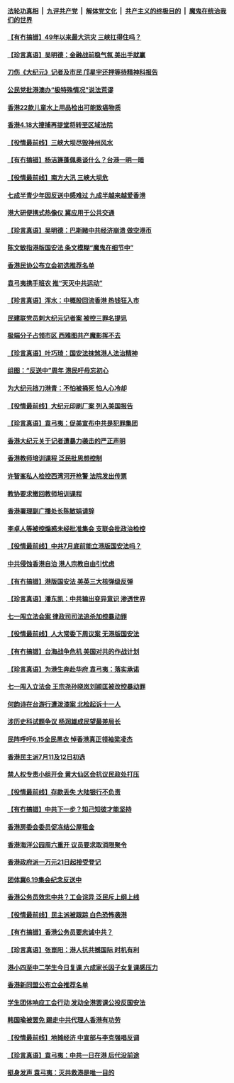 ####  [法轮功真相](../../../../basic/blob/master/README.md?t=06170402) &nbsp;|&nbsp; [九评共产党](../../../../9ping.md/blob/master/README.md?t=06170402) &nbsp;|&nbsp; [解体党文化](../../../../jtdwh.md/blob/master/README.md?t=06170402)  &nbsp;|&nbsp; [共产主义的终极目的](../../../../gczydzjmd.md/blob/master/README.md?t=06170402) &nbsp;|&nbsp; [魔鬼在统治我们的世界](../../../../mgztzwmdsj.md/blob/master/README.md?t=06170402) 

#### [【有冇搞错】49年以来最大洪灾 三峡扛得住吗？](../pages/nsc415/n12190169.md?t=06170402) 

#### [【珍言真语】吴明德：金融战前稳气氛 美出手就赢](../pages/nsc415/n12187368.md?t=06170402) 

#### [刀伤《大纪元》记者及市民 邝星宇还押等待精神科报告](../pages/nsc415/n12188214.md?t=06170402) 

#### [公民党批港澳办“极特殊情况”说法荒谬](../pages/nsc415/n12188308.md?t=06170402) 

#### [香港22款儿童水上用品检出可能致癌物质](../pages/nsc415/n12188294.md?t=06170402) 

#### [香港4.18大搜捕再提堂将转至区域法院](../pages/nsc415/n12188255.md?t=06170402) 

#### [【役情最前线】三峡大坝尽毁神州风水](../pages/nsc415/n12187758.md?t=06170402) 

#### [【有冇搞错】杨洁篪蓬佩奥谈什么？台港一明一暗](../pages/nsc415/n12187614.md?t=06170402) 

#### [【役情最前线】南方大汛 三峡大坝危](../pages/nsc415/n12185584.md?t=06170402) 

#### [七成半青少年因反送中感难过 九成半越来越爱香港](../pages/nsc415/n12185676.md?t=06170402) 

#### [港大研便携式热像仪 冀应用于公共交通](../pages/nsc415/n12185651.md?t=06170402) 

#### [【珍言真语】吴明德：巴斯赌中共经济崩溃 做空港币](../pages/nsc415/n12185640.md?t=06170402) 

#### [陈文敏指港版国安法 条文模糊“魔鬼在细节中”](../pages/nsc415/n12185622.md?t=06170402) 

#### [香港民协公布立会初选推荐名单](../pages/nsc415/n12185531.md?t=06170402) 

#### [袁弓夷携手班农 推“天灭中共运动”](../pages/nsc415/n12185396.md?t=06170402) 

#### [【珍言真语】浑水：中概股回流香港 热钱狂入市](../pages/nsc415/n12184726.md?t=06170402) 

#### [民建联党员刺大纪元记者案 被控三罪名提讯](../pages/nsc415/n12184983.md?t=06170402) 

#### [极端分子占领市区 西雅图共产魔影挥不去](../pages/nsc415/n12184048.md?t=06170402) 

#### [【珍言真语】叶巧琦：国安法抹煞港人法治精神](../pages/nsc415/n12183921.md?t=06170402) 

#### [组图：“反送中”周年 港民吁毋忘初心](../pages/nsc415/n12182725.md?t=06170402) 

#### [为大纪元挡刀港青：不怕被捅死 怕人心冷却](../pages/nsc415/n12182470.md?t=06170402) 

#### [【役情最前线】大纪元印刷厂案 列入美国报告](../pages/nsc415/n12182060.md?t=06170402) 

#### [【珍言真语】袁弓夷：促美宣布中共是犯罪集团](../pages/nsc415/n12181142.md?t=06170402) 

#### [香港大纪元关于记者遭暴力袭击的严正声明](../pages/nsc415/n12181609.md?t=06170402) 

#### [香港教师培训课程 泛民批思想控制](../pages/nsc415/n12181107.md?t=06170402) 

#### [许智峯私人检控西湾河开枪警 法院发出传票](../pages/nsc415/n12179530.md?t=06170402) 

#### [教协要求撤回教师培训课程](../pages/nsc415/n12179508.md?t=06170402) 

#### [香港署理副广播处长陈敏娟请辞](../pages/nsc415/n12179515.md?t=06170402) 

#### [李卓人等被控煽惑未经批准集会 支联会批政治检控](../pages/nsc415/n12179504.md?t=06170402) 

#### [【役情最前线】中共7月底前能立港版国安法吗？](../pages/nsc415/n12179132.md?t=06170402) 

#### [中共侵蚀香港自治 港人宗教自由引忧虑](../pages/nsc415/n12179350.md?t=06170402) 

#### [【有冇搞错】港版国安法 美英三大核弹级反弹](../pages/nsc415/n12179020.md?t=06170402) 

#### [【珍言真语】潘东凯：中共输出变异意识 渗透世界](../pages/nsc415/n12178164.md?t=06170402) 

#### [七一闯立法会案 律政司司法追杀加控暴动罪](../pages/nsc415/n12176771.md?t=06170402) 

#### [【役情最前线】人大常委下周议案 无港版国安法](../pages/nsc415/n12176042.md?t=06170402) 

#### [【有冇搞错】台海战争危机 美国对共的作战计划](../pages/nsc415/n12175911.md?t=06170402) 

#### [【珍言真语】为港生奔赴华府 袁弓夷：落实承诺](../pages/nsc415/n12175582.md?t=06170402) 

#### [七一闯入立法会 王宗尧孙晓岚刘颕匡被改控暴动罪](../pages/nsc415/n12175004.md?t=06170402) 

#### [何韵诗在台游行遭泼漆案 北检起诉十一人](../pages/nsc415/n12174967.md?t=06170402) 

#### [涉历史科试题争议 杨润雄成民望最差局长](../pages/nsc415/n12174649.md?t=06170402) 

#### [民阵呼吁6.15全民黑衣 悼香港真正领袖梁凌杰](../pages/nsc415/n12174545.md?t=06170402) 

#### [香港民主派7月11及12日初选](../pages/nsc415/n12174168.md?t=06170402) 

#### [禁人权专责小组开会 黄大仙区会抗议民政处打压](../pages/nsc415/n12174135.md?t=06170402) 

#### [【役情最前线】存款丢失 大陆银行不负责](../pages/nsc415/n12173630.md?t=06170402) 

#### [【有冇搞错】中共下一步？知己知彼才能坚持](../pages/nsc415/n12173404.md?t=06170402) 

#### [香港房委会委员促冻结公屋租金](../pages/nsc415/n12171761.md?t=06170402) 

#### [香港海洋公园周六重开 议员要求取消限聚令](../pages/nsc415/n12171731.md?t=06170402) 

#### [香港政府派一万元21日起接受登记](../pages/nsc415/n12171716.md?t=06170402) 

#### [团体冀6.19集会纪念反送中](../pages/nsc415/n12171676.md?t=06170402) 

#### [香港公务员效忠中共？工会诧异 泛民斥上纲上线](../pages/nsc415/n12171469.md?t=06170402) 

#### [【役情最前线】民主派被跟踪 白色恐怖袭港](../pages/nsc415/n12171253.md?t=06170402) 

#### [【有冇搞错】香港公务员要忠诚中共？](../pages/nsc415/n12170935.md?t=06170402) 

#### [【珍言真语】张崑阳：港人抗共撼国际 时机有利](../pages/nsc415/n12170506.md?t=06170402) 

#### [港小四至中二学生今日复课 六成家长因子女复课感压力](../pages/nsc415/n12169966.md?t=06170402) 

#### [香港新同盟公布立会推荐名单](../pages/nsc415/n12169161.md?t=06170402) 

#### [学生团体响应工会行动 发动全港罢课公投反国安法](../pages/nsc415/n12169127.md?t=06170402) 

#### [韩国瑜被罢免 踢走中共代理人香港有功劳](../pages/nsc415/n12169047.md?t=06170402) 

#### [【役情最前线】地摊经济 中宣部与李克强唱反调](../pages/nsc415/n12168872.md?t=06170402) 

#### [【珍言真语】袁弓夷：中共一日在港 后代没前途](../pages/nsc415/n12166924.md?t=06170402) 

#### [挺身发声 袁弓夷：灭共救港是唯一目的](../pages/nsc415/n12166844.md?t=06170402) 

